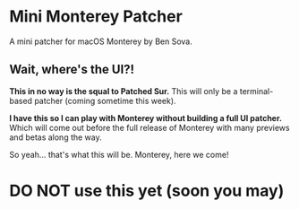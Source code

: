 # Mini Monterey Patcher

A mini patcher for macOS Monterey by Ben Sova.

## Wait, where's the UI?!

**This in no way is the squal to Patched Sur.** This will only be a terminal-based patcher (coming sometime this week).

**I have this so I can play with Monterey without building a full UI patcher.** Which will come out before the full release of Monterey with many previews and betas along the way.

So yeah... that's what this will be. Monterey, here we come!

# DO NOT use this yet (soon you may)